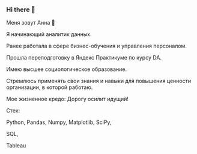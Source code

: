 ### Hi there 👋

Меня зовут Анна 🙋

Я начинающий аналитик данных.

Ранее работала в сфере бизнес-обучения и управления персоналом.

Прошла переподготовку в Яндекс Практикуме по курсу DA.

Имею высшее социологическое образование.

Стремлюсь применять свои знания и навыки для повышения ценности организации, в которой работаю.

Мое жизненное кредо: Дорогу осилит идущий!

Стек: 

Python, Pandas, Numpy, Matplotlib, SciPy, 

SQL,

Tableau
